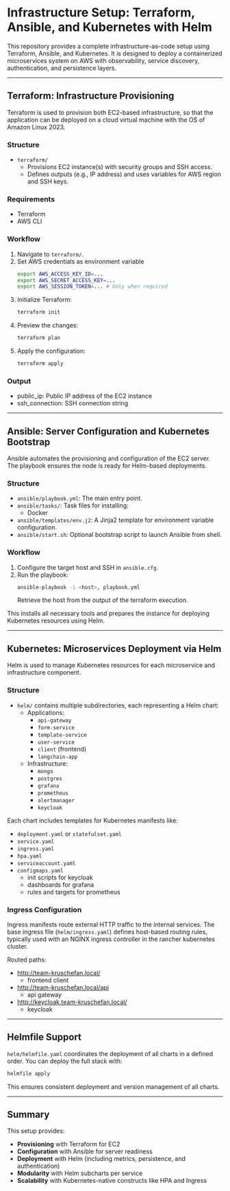 # Infrastructure Setup: Terraform, Ansible, and Kubernetes with Helm

This repository provides a complete infrastructure-as-code setup using Terraform, Ansible, and Kubernetes. It is designed to deploy a containerized microservices system on AWS with observability, service discovery, authentication, and persistence layers.

---

## Terraform: Infrastructure Provisioning

Terraform is used to provision both EC2-based infrastructure, so that the application can be deployed on a cloud virtual machine with the OS of Amazon Linux 2023.

### Structure

- `terraform/`
  - Provisions EC2 instance(s) with security groups and SSH access.
  - Defines outputs (e.g., IP address) and uses variables for AWS region and SSH keys.

### Requirements
- Terraform
- AWS CLI

### Workflow

1. Navigate to `terraform/`.
2. Set AWS credentials as environment variable
   ```bash
   export AWS_ACCESS_KEY_ID=...
   export AWS_SECRET_ACCESS_KEY=...
   export AWS_SESSION_TOKEN=... # Only when required
   ```
3. Initialize Terraform:
   ```bash
   terraform init
   ```
4. Preview the changes:
   ```bash
   terraform plan 
   ```
5. Apply the configuration:
   ```bash
   terraform apply
   ```

### Output
- public_ip: Public IP address of the EC2 instance
- ssh_connection: SSH connection string
---

## Ansible: Server Configuration and Kubernetes Bootstrap

Ansible automates the provisioning and configuration of the EC2 server. The playbook ensures the node is ready for Helm-based deployments.

### Structure

- `ansible/playbook.yml`: The main entry point.
- `ansible/tasks/`: Task files for installing:
  - Docker
- `ansible/templates/env.j2`: A Jinja2 template for environment variable configuration.
- `ansible/start.sh`: Optional bootstrap script to launch Ansible from shell.

### Workflow

1. Configure the target host and SSH in `ansible.cfg`.
2. Run the playbook:
   ```bash
   ansible-playbook -i <host>, playbook.yml
   ```
   Retrieve the host from the output of the terraform execution.

This installs all necessary tools and prepares the instance for deploying Kubernetes resources using Helm.

---

## Kubernetes: Microservices Deployment via Helm

Helm is used to manage Kubernetes resources for each microservice and infrastructure component.

### Structure

- `helm/` contains multiple subdirectories, each representing a Helm chart:
  - Applications:
    - `api-gateway`
    - `form-service`
    - `template-service`
    - `user-service`
    - `client` (frontend)
    - `langchain-app`
  - Infrastructure:
    - `mongo`
    - `postgres`
    - `grafana`
    - `prometheus`
    - `alertmanager`
    - `keycloak`

Each chart includes templates for Kubernetes manifests like:

- `deployment.yaml` or `statefulset.yaml`
- `service.yaml`
- `ingress.yaml`
- `hpa.yaml`
- `serviceaccount.yaml`
- `configmaps.yaml`
  - init scripts for keycloak
  - dashboards for grafana
  - rules and targets for prometheus

### Ingress Configuration

Ingress manifests route external HTTP traffic to the internal services. The base ingress file (`helm/ingress.yaml`) defines host-based routing rules, typically used with an NGINX ingress controller in the rancher kubernetes cluster.

Routed paths:
- http://team-kruschefan.local/
  - frontend client
- http://team-kruschefan.local/api
  - api gateway
- http://keycloak.team-kruschefan.local/
  - keycloak
---

## Helmfile Support

`helm/helmfile.yaml` coordinates the deployment of all charts in a defined order. You can deploy the full stack with:

```bash
helmfile apply
```

This ensures consistent deployment and version management of all charts.

---

## Summary

This setup provides:

- **Provisioning** with Terraform for EC2
- **Configuration** with Ansible for server readiness
- **Deployment** with Helm (including metrics, persistence, and authentication)
- **Modularity** with Helm subcharts per service
- **Scalability** with Kubernetes-native constructs like HPA and Ingress


